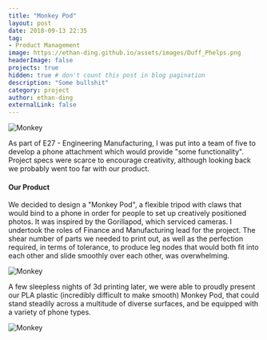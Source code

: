 ```yaml
---
title: "Monkey Pod"
layout: post
date: 2018-09-13 22:35
tag:
- Product Management
image: https://ethan-ding.github.io/assets/images/Duff_Phelps.png
headerImage: false
projects: true
hidden: true # don't count this post in blog pagination
description: "Some bullshit"
category: project
author: ethan-ding
externalLink: false
---
```


![Monkey](../assets/images/final3ddesign.png)

As part of E27 - Engineering Manufacturing, I was put into a team of five to develop a phone attachment which would provide "some functionality". Project specs were scarce to encourage creativity, although looking back we probably went too far with our product.

<h4> Our Product </h4>

We decided to design a "Monkey Pod", a flexible tripod with claws that would bind to a phone in order for people to set up creatively positioned photos. It was inspired by the Gorillapod, which serviced cameras. I undertook the roles of Finance and Manufacturing lead for the project. The shear number of parts we needed to print out, as well as the perfection required, in terms of tolerance, to produce leg nodes that would both fit into each other and slide smoothly over each other, was overwhelming.

![Monkey](../assets/images/manufacturingstage.jpg)

A few sleepless nights of 3d printing later, we were able to proudly present our PLA plastic (incredibly difficult to make smooth) Monkey Pod, that could stand steadily across a multitude of diverse surfaces, and be equipped with a variety of phone types.   

![Monkey](../assets/images/finalproduct.jpg)
